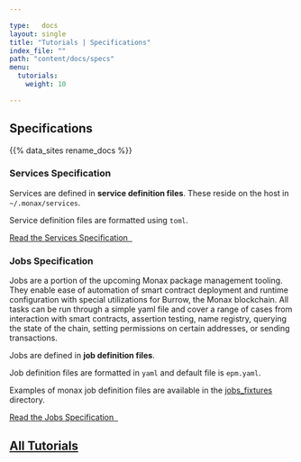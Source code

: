```yaml
---

type:   docs
layout: single
title: "Tutorials | Specifications"
index_file: ""
path: "content/docs/specs"
menu:
  tutorials:
    weight: 10

---
```


## Specifications

<div class="note">
{{% data_sites rename_docs %}}
</div>


### Services Specification

Services are defined in **service definition files**. These reside on the host in `~/.monax/services`.

Service definition files are formatted using `toml`.

[Read the Services Specification &nbsp;<i class="fa fa-chevron-circle-right" aria-hidden="true"></i>](/docs/specs/services_specification)


### Jobs Specification

Jobs are a portion of the upcoming Monax package management tooling. They enable ease of automation of smart contract deployment and runtime configuration with special utilizations for Burrow, the Monax blockchain. All tasks can be run through a simple yaml file and cover a range of cases from interaction with smart contracts, assertion testing, name registry, querying the state of the chain, setting permissions on certain addresses, or sending transactions. 

Jobs are defined in **job definition files**.

Job definition files are formatted in `yaml` and default file is `epm.yaml`.

Examples of monax job definition files are available in the [jobs_fixtures](https://github.com/monax/cli/tree/master/tests/jobs_fixtures) directory.

[Read the Jobs Specification &nbsp;<i class="fa fa-chevron-circle-right" aria-hidden="true"></i>](/docs/specs/jobs_specification)



## [<i class="fa fa-chevron-circle-left" aria-hidden="true"></i> All Tutorials](/docs/)




